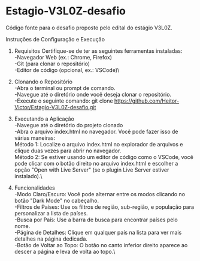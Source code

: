 # Estagio-V3L0Z-desafio
Código fonte para o desafio proposto pelo edital do estágio V3L0Z.

Instruções de Configuração e Execução
1. Requisitos
Certifique-se de ter as seguintes ferramentas instaladas:\
-Navegador Web (ex.: Chrome, Firefox)\
-Git (para clonar o repositório)\
-Editor de código (opcional, ex.: VSCode)\

2. Clonando o Repositório\
-Abra o terminal ou prompt de comando.\
-Navegue até o diretório onde você deseja clonar o repositório.\
-Execute o seguinte comando: git clone https://github.com/Heitor-Victor/Estagio-V3L0Z-desafio.git

3. Executando a Aplicação\
-Navegue até o diretório do projeto clonado\
-Abra o arquivo index.html no navegador. Você pode fazer isso de várias maneiras:\
  Método 1: Localize o arquivo index.html no explorador de arquivos e clique duas vezes para abrir no navegador.\
  Método 2: Se estiver usando um editor de código como o VSCode, você pode clicar com o botão direito no arquivo index.html e escolher a opção "Open with Live Server" (se o plugin Live   Server estiver instalado).\

4. Funcionalidades\
-Modo Claro/Escuro: Você pode alternar entre os modos clicando no botão "Dark Mode" no cabeçalho.\
-Filtros de Países: Use os filtros de região, sub-região, e população para personalizar a lista de países.\
-Busca por País: Use a barra de busca para encontrar países pelo nome.\
-Página de Detalhes: Clique em qualquer país na lista para ver mais detalhes na página dedicada.\
-Botão de Voltar ao Topo: O botão no canto inferior direito aparece ao descer a página e leva de volta ao topo.\
